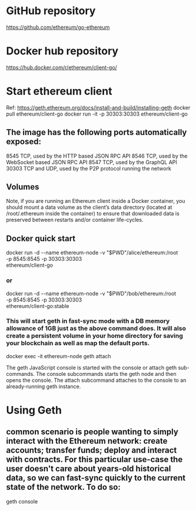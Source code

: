 
# GitHub repository
https://github.com/ethereum/go-ethereum


# Docker hub repository
https://hub.docker.com/r/ethereum/client-go/


# Start ethereum client
Ref: https://geth.ethereum.org/docs/install-and-build/installing-geth
docker pull ethereum/client-go
docker run -it -p 30303:30303 ethereum/client-go

## The image has the following ports automatically exposed:
8545 TCP, used by the HTTP based JSON RPC API
8546 TCP, used by the WebSocket based JSON RPC API
8547 TCP, used by the GraphQL API
30303 TCP and UDP, used by the P2P protocol running the network

## Volumes
Note, if you are running an Ethereum client inside a Docker container, you should mount a data volume as the client’s data directory (located at /root/.ethereum inside the container) to ensure that downloaded data is preserved between restarts and/or container life-cycles.

## Docker quick start
docker run -d --name ethereum-node -v "$PWD"/alice/ethereum:/root \
           -p 8545:8545 -p 30303:30303 \
           ethereum/client-go
### or
docker run -d --name ethereum-node -v "$PWD"/bob/ethereum:/root \
           -p 8545:8545 -p 30303:30303 \
           ethereum/client-go:stable
### This will start geth in fast-sync mode with a DB memory allowance of 1GB just as the above command does. It will also create a persistent volume in your home directory for saving your blockchain as well as map the default ports.

docker exec -it ethereum-node geth attach

The geth JavaScript console is started with the console or attach geth sub-commands. The console subcommands starts the geth node and then opens the console. The attach subcommand attaches to the console to an already-running geth instance.

# Using Geth
## common scenario is people wanting to simply interact with the Ethereum network: create accounts; transfer funds; deploy and interact with contracts. For this particular use-case the user doesn't care about years-old historical data, so we can fast-sync quickly to the current state of the network. To do so:
geth console

          